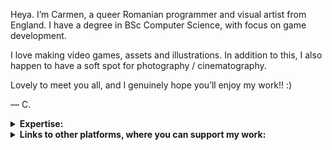 Heya. I’m Carmen, a queer Romanian programmer and visual artist from England. I have a degree in BSc Computer Science, with focus on game development. </p>
I love making video games, assets and illustrations. In addition to this, I also happen to have a soft spot for photography / cinematography. </p>
Lovely to meet you all, and I genuinely hope you’ll enjoy my work!! :) </p>
— C.

<details>
 <summary> <b> Expertise: </b> </summary> <blockquote>
 <br>

 <details>
  <summary> <b> Programming languages: </b> </summary> <blockquote>
  <br>
  <img src="https://img.shields.io/badge/Java-000000?style=for-the-badge" />
  <img src="https://img.shields.io/badge/C-A8B9CC?style=for-the-badge&logo=C&logoColor=white" />
  <img src="https://img.shields.io/badge/C++-00599C?style=for-the-badge&logo=Cplusplus&logoColor=white" />
  <img src="https://img.shields.io/badge/C Sharp-239120?style=for-the-badge&logo=Csharp&logoColor=white" />
  <br>
  <img src="https://img.shields.io/badge/OpenGL-5586A4?style=for-the-badge&logo=opengl&logoColor=white" />
  <br>

  <details>
   <summary> <b> also familiar with: </b> </summary>
   <br>
   <img src="https://img.shields.io/badge/Bash Shell-4EAA25?style=for-the-badge&logo=gnu bash&logoColor=white" />
   <img src="https://img.shields.io/badge/MATLAB-000000?style=for-the-badge" />
   <img src="https://img.shields.io/badge/HTML-E34F26?style=for-the-badge&logo=html5&logoColor=white" />
   <img src="https://img.shields.io/badge/CSS-1572B6?style=for-the-badge&logo=css3&logoColor=white" />
   <img src="https://img.shields.io/badge/Python-3776AB?style=for-the-badge&logo=python&logoColor=white" />
  </details>
 </details>
 <br>

 <details>
  <summary> <b> Software: </b> </summary> <blockquote>
  <br>
  <img src="https://img.shields.io/badge/Unity-000000?style=for-the-badge&logo=unity&logoColor=white" />
  <img src="https://img.shields.io/badge/Visual Studio-5C2D91?style=for-the-badge&logo=visualstudio&logoColor=white" />
  <img src="https://img.shields.io/badge/Visual Studio Code-007ACC?style=for-the-badge&logo=visualstudiocode&logoColor=white" />
  <br>
  <img src="https://img.shields.io/badge/Adobe Photoshop-31A8FF?style=for-the-badge&logo=adobephotoshop&logoColor=white" />
  <img src="https://img.shields.io/badge/Autodesk 3ds Max-000000?style=for-the-badge" />
  <img src="https://img.shields.io/badge/Aseprite-7D929E?style=for-the-badge&logo=aseprite&logoColor=white" />
  <br>

  <details>
   <summary> <b> also familiar with: </b> </summary>
   <br>
   <img src="https://img.shields.io/badge/Notion-000000?style=for-the-badge&logo=notion&logoColor=white" />
   <img src="https://img.shields.io/badge/Sublime Text-FF9800?style=for-the-badge&logo=sublimetext&logoColor=white" />
   <img src="https://img.shields.io/badge/Adobe Acrobat-EC1C24?style=for-the-badge&logo=adobeacrobatreader&logoColor=white" />
   <img src="https://img.shields.io/badge/Camtasia-000000?style=for-the-badge" />
  </details>
 </details>
 <br>

 <details>
  <summary> <b> Skills: </b> </summary> <blockquote>
  <br>
  <img src="https://img.shields.io/badge/programming-000000?style=for-the-badge" />
  <img src="https://img.shields.io/badge/game development-000000?style=for-the-badge" />
  <img src="https://img.shields.io/badge/software development-000000?style=for-the-badge" />
  <img src="https://img.shields.io/badge/algorithms & data structures-000000?style=for-the-badge" /
  <img src="https://img.shields.io/badge/computing principles-000000?style=for-the-badge" />
  <img src="https://img.shields.io/badge/mathematics-000000?style=for-the-badge" />
  <br>
  <br>
  <img src="https://img.shields.io/badge/digital painting-000000?style=for-the-badge" />
  <img src="https://img.shields.io/badge/drawing-000000?style=for-the-badge" />
  <img src="https://img.shields.io/badge/sketching-000000?style=for-the-badge" />
  <img src="https://img.shields.io/badge/illustration-000000?style=for-the-badge" />
  <br>

  <details>
   <summary> <b> also familiar with: </b> </summary>
   <br>
   <img src="https://img.shields.io/badge/computer graphics-000000?style=for-the-badge" />
   <img src="https://img.shields.io/badge/audiovisual recognition system development-000000?style=for-the-badge" />
   <br>
   <br>
   <img src="https://img.shields.io/badge/concept design-000000?style=for-the-badge" />
   <img src="https://img.shields.io/badge/concept art-000000?style=for-the-badge" />
   <img src="https://img.shields.io/badge/shading-000000?style=for-the-badge" />
   <img src="https://img.shields.io/badge/rendering-000000?style=for-the-badge" />
   <img src="https://img.shields.io/badge/character design-000000?style=for-the-badge" />
   <img src="https://img.shields.io/badge/portraiture-000000?style=for-the-badge" />
   <img src="https://img.shields.io/badge/pixel art-000000?style=for-the-badge" />
   <br>
   <br>
   <img src="https://img.shields.io/badge/3D modelling-000000?style=for-the-badge" />
   <img src="https://img.shields.io/badge/character modelling-000000?style=for-the-badge" />
   <img src="https://img.shields.io/badge/rigging-000000?style=for-the-badge" />
   <img src="https://img.shields.io/badge/3D animation-000000?style=for-the-badge" />
   <img src="https://img.shields.io/badge/2D animation-000000?style=for-the-badge" />
   <img src="https://img.shields.io/badge/character animation-000000?style=for-the-badge" />
   <br>
   <br>
   <img src="https://img.shields.io/badge/game design-000000?style=for-the-badge" />
   <img src="https://img.shields.io/badge/level design-000000?style=for-the-badge" />
   <img src="https://img.shields.io/badge/storyboarding-000000?style=for-the-badge" />
   <img src="https://img.shields.io/badge/motion capture-000000?style=for-the-badge" />
   <img src="https://img.shields.io/badge/video editing-000000?style=for-the-badge" />
   <br>
   <br>
   <img src="https://img.shields.io/badge/web design-000000?style=for-the-badge" />
   <img src="https://img.shields.io/badge/web development-000000?style=for-the-badge" />
   <img src="https://img.shields.io/badge/networks development-000000?style=for-the-badge" />
   <br>
   <br>
   <img src="https://img.shields.io/badge/systems development-000000?style=for-the-badge" />
   <img src="https://img.shields.io/badge/project management-000000?style=for-the-badge" />
   <img src="https://img.shields.io/badge/agile-000000?style=for-the-badge" />
  </details>
  <br>
  
  <details>
   <summary> <b> hobbies: </b> </summary>
   <br>
   <img src="https://img.shields.io/badge/photography-000000?style=for-the-badge" />
   <img src="https://img.shields.io/badge/hdri photography-000000?style=for-the-badge" />
   <img src="https://img.shields.io/badge/writing-000000?style=for-the-badge" />
   <img src="https://img.shields.io/badge/traditional art-000000?style=for-the-badge" />
   <img src="https://img.shields.io/badge/painting-000000?style=for-the-badge" />
  </details>
 </details>
</details>

<details>
 <summary> <b> Links to other platforms, where you can support my work: </b> </summary> <blockquote>
 <br>
 <details>
  <summary> <b> resume / portfolio: </b> </summary>
  <br>
  <a href="" target="_blank"> <img src="https://img.shields.io/badge/Linkedin-0A66C2?style=for-the-badge&logo=linkedin&logoColor=white" /> </a>
  <a href="https://www.artstation.com/lu_carmenrd" target="_blank"> <img src="https://img.shields.io/badge/ArtStation-13AFF0?style=for-the-badge&logo=artstation&logoColor=white" /> </a>
  <a href="https://www.behance.net/lu-carmenrd" target="_blank"> <img src="https://img.shields.io/badge/Behance-1769FF?style=for-the-badge&logo=behance&logoColor=white" /> </a>
  <a href="https://lucie-raoux.tumblr.com/" target="_blank"> <img src="https://img.shields.io/badge/Tumblr-36465D?style=for-the-badge&logo=tumblr&logoColor=white" /> </a>
  <a href="https://vimeo.com/lucarmenrd" target="_blank"> <img src="https://img.shields.io/badge/Vimeo-1AB7EA?style=for-the-badge&logo=vimeo&logoColor=white" /> </a>
  <a href="https://lucarmenrd.itch.io/" target="_blank"> <img src="https://img.shields.io/badge/Itch.io-FA5C5C?style=for-the-badge&logo=itchdotio&logoColor=white" /> </a>
 </details>

 <details>
  <summary> <b> devlogs: </b> </summary>
  <br>
  <a href="https://mastodon.gamedev.place/@lu_carmenrd" target="_blank"> <img src="https://img.shields.io/badge/Mastodon-6364FF?style=for-the-badge&logo=mastodon&logoColor=white" /> </a>
  <a href="https://cohost.org/lu-carmenrd" target="_blank"> <img src="https://img.shields.io/badge/cohost-83254f?style=for-the-badge" /> </a>
 </details>

 <details>
  <summary> <b> devlogs and artwork: </b> </summary>
  <br>
  <a href="https://twitter.com/lucie_raoux?t=-bhoxfmpuLilcT17VgbsFQ&s=09" target="_blank"> <img src="https://img.shields.io/badge/Twitter-1DA1F2?style=for-the-badge&logo=twitter&logoColor=white" /> </a>
  <a href="" target="_blank"> <img src="https://img.shields.io/badge/Hive-FF7A00?style=for-the-badge&logo=hive&logoColor=white" /> </a>
 </details>

 <details>
  <summary> <b> artwork only: </b> </summary>
  <br>
  <a href="https://instagram.com/lucie.raouxart?igshid=YmMyMTA2M2Y=" target="_blank"> <img src="https://img.shields.io/badge/Instagram-E4405F?style=for-the-badge&logo=instagram&logoColor=white" /> </a>
  <a href="https://inkblotapp.page.link/a2tF" target="_blank"> <img src="https://img.shields.io/badge/Inkblot-f7033c?style=for-the-badge" /> </a>
  <a href="http://www.artfol.me/lucie_raoux" target="_blank"> <img src="https://img.shields.io/badge/Artfol-ec7480?style=for-the-badge" /> </a>
  <a href="https://www.pillowfort.social/lucie_raoux" target="_blank"> <img src="https://img.shields.io/badge/Pillowfort-232b40?style=for-the-badge" /> </a>
  <a href="https://www.pixiv.net/users/88165849" target="_blank"> <img src="https://img.shields.io/badge/Pixiv-0096FA?style=for-the-badge&logo=pixiv&logoColor=white" /> </a>
 </details>

 <details>
  <summary> <b> photography: </b> </summary>
  <br>
  <a href="https://www.flickr.com/people/lucie_raoux/" target="_blank"> <img src="https://img.shields.io/badge/Flickr-0063DC?style=for-the-badge&logo=flickr&logoColor=white" /> </a>
  <a href="https://500px.com/p/lucie_raoux" target="_blank"> <img src="https://img.shields.io/badge/500px-0099E5?style=for-the-badge&logo=500px&logoColor=white" /> </a>
  <a href="https://vsco.co/lucie-raoux" target="_blank"> <img src="https://img.shields.io/badge/VSCO-000000?style=for-the-badge&logo=vsco&logoColor=white" /> </a>
 </details>
</details>
